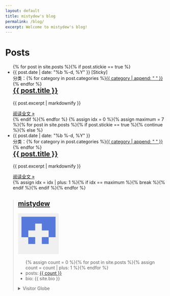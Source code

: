 ```yaml
---
layout: default
title: mistydew's blog
permalink: /blog/
excerpt: Welcome to mistydew's blog!
---
```


<div class="home-left">
  <h1 class="page-heading">Posts</h1>
  <ul class="post-list">
    <!-- This loops through the site posts for sticky -->{% for post in site.posts %}{% if post.stickie == true %}
    <li>
      <span class="post-meta">{{ post.date | date: "%b %-d, %Y" }} [Sticky]</span>
      <span style="float:right;">分类：{% for category in post.categories %}<a class="category" href="{{ site.category }}#{{ category }}-ref">{{ category | append: " " }}</a>{% endfor %}</span>
      <h2>
        <a class="post-link" href="{{ post.url }}">{{ post.title }}</a>
      </h2>
      <div class="excerpt">
        <p>{{ post.excerpt | markdownify }}</p>
      </div>
      <footer>
        <a class="readmore" href="{{ post.url }}">阅读全文 &raquo;</a>
      </footer>
    </li>{% endif %}{% endfor %}
    <!-- This loops through the site posts -->{% assign idx = 0 %}{% assign maximum = 7 %}{% for post in site.posts %}{% if post.stickie == true %}{% continue %}{% else %}
    <li>
      <span class="post-meta">{{ post.date | date: "%b %-d, %Y" }}</span>
      <span style="float:right;">分类：{% for category in post.categories %}<a class="category" href="{{ site.category }}#{{ category }}-ref">{{ category | append: " " }}</a>{% endfor %}</span>
      <h2>
        <a class="post-link" href="{{ post.url }}">{{ post.title }}</a>
      </h2>
      <div class="excerpt">
        <p>{{ post.excerpt | markdownify }}</p>
      </div>
      <footer>
        <a class="readmore" href="{{ post.url }}">阅读全文 &raquo;</a>
      </footer>
    </li>{% assign idx = idx | plus: 1 %}{% if idx == maximum %}{% break %}{% endif %}{% endif %}{% endfor %}
  </ul>
</div>
<div class="home-right">
  <script src='https://www.intensedebate.com/widgets/acctComment/{{ site.site_id }}/4' defer="defer" type='text/javascript'> </script>
  <blockquote class="profile">
    <h2><a href="{{ site.about }}" title="{{ site.name }}">mistydew</a></h2>
    <div>
      <a href="https://github.com/{{ site.github }}" target="_blank"><img class="border" height="128" width="128" alt="@mistydew" src="/assets/images/avatar/29818825.png"></a>
    </div>
    <ul>{% assign count = 0 %}{% for post in site.posts %}{% assign count = count | plus: 1 %}{% endfor %}
      <li>posts: <a href="{{ site.archive }}">{{ count }}</a></li>
      <li>bio: {{ site.bio }}</li>
    </ul>
    <details>
    <summary>Visitor Globe</summary>
      <script type="text/javascript" id="clstr_globe" src="//cdn.clustrmaps.com/globe.js?d=JrjIqzcv6nkydvFOGDo8JSZsX3CYQGHu4lRaijCeLnI"></script>
    </details>
  </blockquote>
  <script type='text/javascript' defer='defer' src='https://www.intensedebate.com/widgets/blogStats/{{ site.site_id }}'></script>
</div>